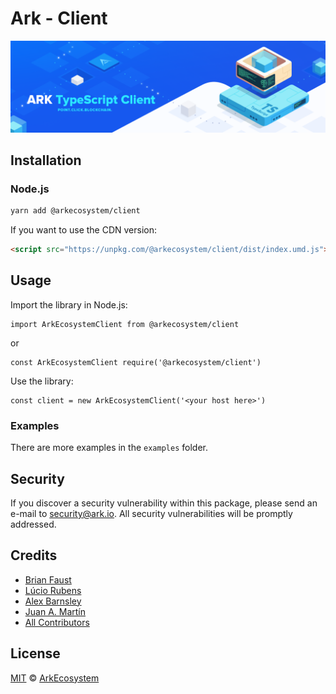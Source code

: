 # Ark - Client

<p align="center">
    <img src="./banner.png?sanitize=true" />
</p>

## Installation

### Node.js

```bash
yarn add @arkecosystem/client
```

If you want to use the CDN version:

```html
<script src="https://unpkg.com/@arkecosystem/client/dist/index.umd.js"></script>
```

## Usage

Import the library in Node.js:

```
import ArkEcosystemClient from @arkecosystem/client
```
or
```
const ArkEcosystemClient require('@arkecosystem/client')
```

Use the library:

```
const client = new ArkEcosystemClient('<your host here>')
```

### Examples
There are more examples in the `examples` folder.

## Security

If you discover a security vulnerability within this package, please send an e-mail to security@ark.io. All security vulnerabilities will be promptly addressed.

## Credits

- [Brian Faust](https://github.com/faustbrian)
- [Lúcio Rubens](https://github.com/luciorubeens)
- [Alex Barnsley](https://github.com/alexbarnsley)
- [Juan A. Martín](https://github.com/j-a-m-l)
- [All Contributors](../../../../contributors)

## License

[MIT](LICENSE) © [ArkEcosystem](https://ark.io)
